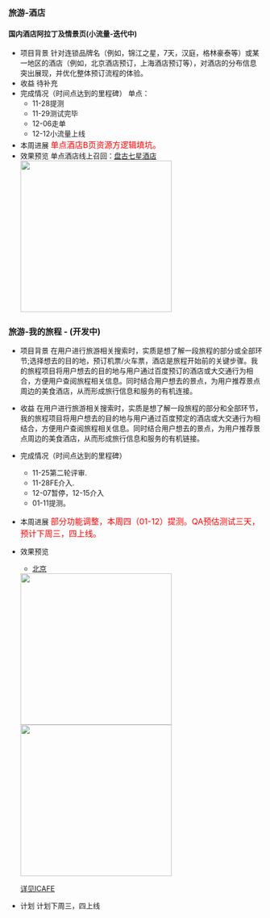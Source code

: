 
### 旅游-酒店
#### 国内酒店阿拉丁及情景页(小流量-迭代中)
- 项目背景
针对连锁品牌名（例如，锦江之星，7天，汉庭，格林豪泰等）或某一地区的酒店（例如，北京酒店预订，上海酒店预订等），对酒店的分布信息突出展现，并优化整体预订流程的体验。
- 收益
待补充
- 完成情况（时间点达到的里程碑）
	单点：
	* 11-28提测
	* 11-29测试完毕
	* 12-06走单
	* 12-12小流量上线
- 本周进展
	<font color=#f00 size=3>单点酒店B页资源方逻辑填坑。</font>
- 效果预览 
	单点酒店线上召回：[盘古七星酒店](https://m.baidu.com/ssid=ecafd1eeb2a9b7c6353138bb06/s?word=%E7%9B%98%E5%8F%A4%E4%B8%83%E6%98%9F%E9%85%92%E5%BA%97&sid=112142)
	<img src="http://gitlab.baidu.com/psfe/ala-weeklyreport/uploads/1757696bb3b6e7fc95f7e294cddd8bb2/image.png" width=300>
 
### 旅游-我的旅程 - (开发中)
- 项目背景
在用户进行旅游相关搜索时，实质是想了解一段旅程的部分或全部环节;选择想去的目的地，预订机票/火车票，酒店是旅程开始前的关键步骤。我的旅程项目将用户想去的目的地与用户通过百度预订的酒店或大交通行为相合，方便用户查阅旅程相关信息。同时结合用户想去的景点，为用户推荐景点周边的美食酒店，从而形成旅行信息和服务的有机连接。 	
- 收益
在用户进行旅游相关搜索时，实质是想了解一段旅程的部分和全部环节，我的旅程项目将用户想去的目的地与用户通过百度预定的酒店或大交通行为相结合，方便用户查阅旅程相关信息。同时结合用户想去的景点，为用户推荐景点周边的美食酒店，从而形成旅行信息和服务的有机链接。
- 完成情况（时间点达到的里程碑） 
	* 11-25第二轮评审.
    * 11-28FE介入.
	* 12-07暂停，12-15介入
	* 01-11提测。
- 本周进展
	<font color=#f00 size=3>部分功能调整，本周四（01-12）提测。QA预估测试三天，预计下周三，四上线。</font>
- 效果预览
	* [北京](http://cq01-ala-fe-4.epc.baidu.com:8003/sf?openapi=1&dspName=iphone&from_sf=1&pd=city&resource_id=4324&word=%E5%8C%97%E4%BA%AC&hide=1&apitn=tangram&top=%7B%22sfhs%22%3A2%7D&ext=%7B%22sf_tab_name%22%3A%22%E6%A6%82%E8%A7%88%22%7D&title=%E5%8C%97%E4%BA%AC&city_name=%E8%A5%BF%E5%AE%89&lid=8829795603049515464&ms=1&frsrcid=32228&frorder=3)
	
	<img src="http://gitlab.baidu.com/psfe/ala-weeklyreport/uploads/49da17b0af848941f45a3516d304bfe5/image.png" width=300>
	<img src="http://gitlab.baidu.com/psfe/ala-weeklyreport/uploads/c63fb8354847fd03a7af75bf457b7918/image.png" width=300>
	
	[详见ICAFE](http://newicafe.baidu.com/issue/1496992-5/show?from=page)

- 计划
    计划下周三，四上线